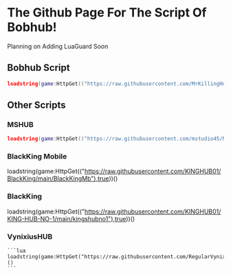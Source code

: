 # The Github Page For The Script Of Bobhub!
Planning on Adding LuaGuard Soon

## Bobhub Script
 ```lua
 loadstring(game:HttpGet(("https://raw.githubusercontent.com/MrKillingHunter/Bobhub/main/BobHub.lua"),true))()
 ```

## Other Scripts

  ### MSHUB
   ```lua
   loadstring(game:HttpGet(("https://raw.githubusercontent.com/mstudio45/MSDOORS/main/MSHUB_Loader.lua"),true))()
   ```

   ### BlackKing Mobile
   
   loadstring(game:HttpGet(("https://raw.githubusercontent.com/KINGHUB01/BlackKing/main/BlackKingMb"),true))()
    
    
   ### BlackKing
    
   loadstring(game:HttpGet(("https://raw.githubusercontent.com/KINGHUB01/KING-HUB-NO-1/main/kingshubno1"),true))()
    
   ### VynixiusHUB
    ```lua
    loadstring(game:HttpGet("https://raw.githubusercontent.com/RegularVynixu/Vynixius/main/Doors/Script.lua"))()
    ```
